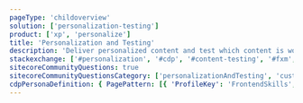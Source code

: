 ```yaml
---
pageType: 'childoverview'
solution: ['personalization-testing']
product: ['xp', 'personalize']
title: 'Personalization and Testing'
description: 'Deliver personalized content and test which content is working.'
stackexchange: ['#personalization', '#cdp', '#content-testing', '#fxm', '#universal-tracker']
sitecoreCommunityQuestions: true
sitecoreCommunityQuestionsCategory: ['personalizationAndTesting', 'customerDataManagement', 'experiencePlatform']
cdpPersonaDefinition: { PagePattern: [{ 'ProfileKey': 'FrontendSkills', 'value': 1 }, { 'ProfileKey': 'BackendSkills', 'value': 1 }, { 'ProfileKey': 'MarketingSkills', 'value': 10 }] }
---
```

